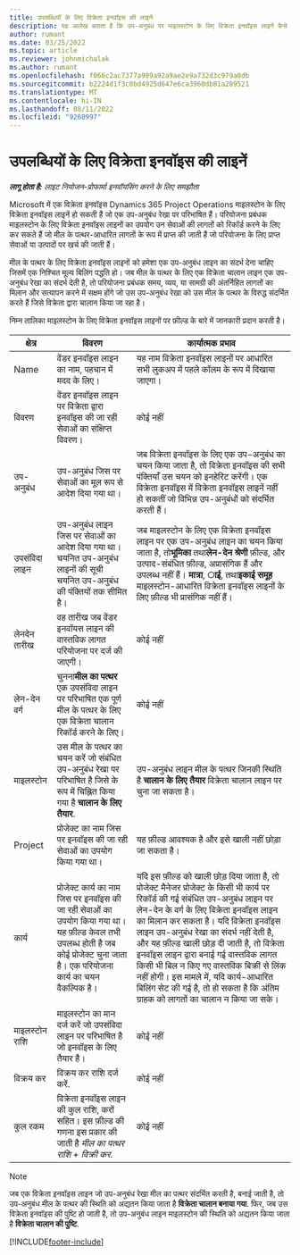 ```yaml
---
title: उपलब्धियों के लिए विक्रेता इनवॉइस की लाइनें
description: यह आलेख बताता है कि उप-अनुबंध पर माइलस्टोन के लिए विक्रेता इनवॉइस लाइनें कैसे बनाएं।
author: rumant
ms.date: 03/25/2022
ms.topic: article
ms.reviewer: johnmichalak
ms.author: rumant
ms.openlocfilehash: f066c2ac7377a989a92a9ae2e9a732d3c979a0db
ms.sourcegitcommit: b2224d1f3c0bd4925d647e6ca3960db81a209521
ms.translationtype: MT
ms.contentlocale: hi-IN
ms.lasthandoff: 08/11/2022
ms.locfileid: "9260997"
---
```

# <a name="vendor-invoice-lines-for-milestones"></a>उपलब्धियों के लिए विक्रेता इनवॉइस की लाइनें

_**लागू होता है:** लाइट नियोजन-प्रोफार्मा इनवॉयसिंग करने के लिए समझौता_

Microsoft में एक विक्रेता इनवॉइस Dynamics 365 Project Operations माइलस्टोन के लिए विक्रेता इनवॉइस लाइनें हो सकती हैं जो एक उप-अनुबंध रेखा पर परिभाषित हैं। परियोजना प्रबंधक माइलस्टोन के लिए विक्रेता इनवॉइस लाइनों का उपयोग उन सेवाओं की लागतों को रिकॉर्ड करने के लिए कर सकते हैं जो मील के पत्थर-आधारित लागतों के रूप में प्राप्त की जाती हैं जो परियोजना के लिए प्राप्त सेवाओं या उत्पादों पर खर्च की जाती हैं।

मील के पत्थर के लिए विक्रेता इनवॉइस लाइनों को हमेशा एक उप-अनुबंध लाइन का संदर्भ देना चाहिए जिसमें एक निश्चित मूल्य बिलिंग पद्धति हो। जब मील के पत्थर के लिए एक विक्रेता चालान लाइन एक उप-अनुबंध रेखा का संदर्भ देती है, तो परियोजना प्रबंधक समय, व्यय, या सामग्री की अंतर्निहित लागतों का मिलान और सत्यापन करने में सक्षम होंगे जो उस उप-अनुबंध रेखा को उस मील के पत्थर के विरुद्ध संदर्भित करते हैं जिसे विक्रेता द्वारा चालान किया जा रहा है।

निम्न तालिका माइलस्टोन के लिए विक्रेता इनवॉइस लाइनों पर फ़ील्ड के बारे में जानकारी प्रदान करती है।

| क्षेत्र | विवरण | कार्यात्मक प्रभाव |
| --- | --- | --- |
| Name | वेंडर इनवॉइस लाइन का नाम, पहचान में मदद के लिए। | यह नाम विक्रेता इनवॉइस लाइनों पर आधारित सभी लुकअप में पहले कॉलम के रूप में दिखाया जाएगा। |
| विवरण | वेंडर इनवॉइस लाइन पर विक्रेता द्वारा इनवॉइस की जा रही सेवाओं का संक्षिप्त विवरण। | कोई नहीं |
| उप-अनुबंध | उप-अनुबंध जिस पर सेवाओं का मूल रूप से आदेश दिया गया था। | जब विक्रेता इनवॉइस के लिए एक उप-अनुबंध का चयन किया जाता है, तो विक्रेता इनवॉइस की सभी पंक्तियाँ उस चयन को इनहेरिट करेंगी। एक विक्रेता इनवॉइस में विक्रेता इनवॉइस लाइनें नहीं हो सकतीं जो विभिन्न उप-अनुबंधों को संदर्भित करती हैं। |
| उपसंविदा लाइन | उप-अनुबंध लाइन जिस पर सेवाओं का आदेश दिया गया था। चयनित उप-अनुबंध लाइनों की सूची चयनित उप-अनुबंध की पंक्तियों तक सीमित है। | जब माइलस्टोन के लिए एक विक्रेता इनवॉइस लाइन पर एक उप-अनुबंध लाइन का चयन किया जाता है, तो**भूमिका** तथा**लेन-देन श्रेणी** फ़ील्ड, और उत्पाद-संबंधित फ़ील्ड, अप्रासंगिक हैं और उपलब्ध नहीं हैं। **मात्रा**, **ाई**, तथा**इकाई समूह** माइलस्टोन-आधारित विक्रेता इनवॉइस लाइनों के लिए फ़ील्ड भी प्रासंगिक नहीं हैं। |
| लेनदेन तारीख | वह तारीख जब वेंडर इनवॉयस लाइन की वास्तविक लागत परियोजना पर दर्ज की जाएगी। | कोई नहीं |
| लेन-देन वर्ग | चुनना**मील का पत्थर** एक उपसंविदा लाइन पर परिभाषित एक पूर्ण मील के पत्थर के लिए एक विक्रेता चालान रिकॉर्ड करने के लिए। | कोई नहीं |
| माइलस्टोन | उस मील के पत्थर का चयन करें जो संबंधित उप-अनुबंध रेखा पर परिभाषित है जिसे के रूप में चिह्नित किया गया है **चालान के लिए तैयार**. | उप-अनुबंध लाइन मील के पत्थर जिनकी स्थिति है **चालान के लिए तैयार** विक्रेता चालान लाइन पर चुना जा सकता है। |
| Project | प्रोजेक्ट का नाम जिस पर इनवॉइस की जा रही सेवाओं का उपयोग किया गया था। | यह फ़ील्ड आवश्यक है और इसे खाली नहीं छोड़ा जा सकता है। |
| कार्य | प्रोजेक्ट कार्य का नाम जिस पर इनवॉइस की जा रही सेवाओं का उपयोग किया गया था। यह फ़ील्ड केवल तभी उपलब्ध होती है जब कोई प्रोजेक्ट चुना जाता है। एक परियोजना कार्य का चयन वैकल्पिक है। | यदि इस फ़ील्ड को खाली छोड़ दिया जाता है, तो प्रोजेक्ट मैनेजर प्रोजेक्ट के किसी भी कार्य पर रिकॉर्ड की गई संबंधित उप-अनुबंध लाइन पर लेन-देन के वर्ग के लिए विक्रेता इनवॉइस लाइन का मिलान कर सकता है। यदि विक्रेता इनवॉइस लाइन उप-अनुबंध रेखा का संदर्भ नहीं देती है, और यह फ़ील्ड खाली छोड़ दी जाती है, तो विक्रेता इनवॉइस लाइन द्वारा बनाई गई वास्तविक लागत किसी भी बिल न किए गए वास्तविक बिक्री से लिंक नहीं होगी। इस मामले में, यदि कार्य-आधारित बिलिंग सेट की गई है, तो हो सकता है कि अंतिम ग्राहक को लागतों का चालान न किया जा सके। |
| माइलस्टोन राशि | माइलस्टोन का मान दर्ज करें जो उपसंविदा लाइन पर परिभाषित है जो इनवॉइस के लिए तैयार है। | कोई नहीं |
| विक्रय कर | विक्रय कर राशि दर्ज करें. | कोई नहीं |
| कुल रकम | विक्रेता इनवॉइस लाइन की कुल राशि, करों सहित। इस फ़ील्ड की गणना इस प्रकार की जाती है *मील का पत्थर राशि* + *विक्री कर*. | कोई नहीं |

> [!NOTE]
> जब एक विक्रेता इनवॉइस लाइन जो उप-अनुबंध रेखा मील का पत्थर संदर्भित करती है, बनाई जाती है, तो उप-अनुबंध मील के पत्थर की स्थिति को अद्यतन किया जाता है **विक्रेता चालान बनाया गया**. फिर, जब उस विक्रेता इनवॉइस की पुष्टि हो जाती है, तो उप-अनुबंध लाइन माइलस्टोन की स्थिति को अद्यतन किया जाता है **विक्रेता चालान की पुष्टि**.

[!INCLUDE[footer-include](../../includes/footer-banner.md)]
